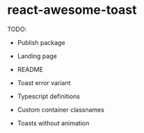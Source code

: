 # react-awesome-toast

TODO:
- Publish package
- Landing page
- README
- Toast error variant
- Typescript definitions


- Custom container classnames
- Toasts without animation
